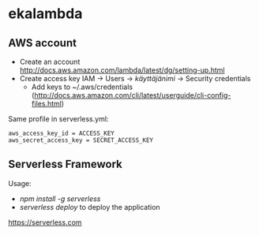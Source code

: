 # ekalambda

## AWS account

- Create an account http://docs.aws.amazon.com/lambda/latest/dg/setting-up.html
- Create access key IAM -> Users -> *käyttäjänimi* -> Security credentials
    - Add keys to ~/.aws/credentials (http://docs.aws.amazon.com/cli/latest/userguide/cli-config-files.html)

Same profile in serverless.yml:
```\[jari\]
aws_access_key_id = ACCESS_KEY
aws_secret_access_key = SECRET_ACCESS_KEY
```

## Serverless Framework

Usage:
- *npm install -g serverless*
- *serverless deploy* to deploy the application

https://serverless.com
